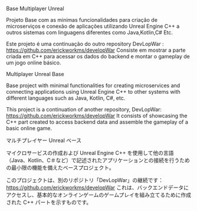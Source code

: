 Base Multiplayer Unreal

Projeto Base com as minimas funcionalidades para criação de microserviços e conexão de aplicações utilizando Unreal Engine C++ a outros sistemas com linguagens diferentes como Java,Kotlin,C# Etc.

Este projeto é uma continuação do outro repository DevLopWar : https://github.com/erickworkms/developWar
Consiste em mostrar a parte criada em C++ para acessar os dados do backend e montar o gameplay de um jogo online básico.


Multiplayer Unreal Base

Base project with minimal functionalities for creating microservices and connecting applications using Unreal Engine C++ to other systems with different languages such as Java, Kotlin, C#, etc.

This project is a continuation of another repository, DevLopWar: https://github.com/erickworkms/developWar It consists of showcasing the C++ part created to access backend data and assemble the gameplay of a basic online game.

マルチプレイヤー Unreal ベース

マイクロサービスの作成および Unreal Engine C++ を使用して他の言語（Java、Kotlin、C＃など）で記述されたアプリケーションとの接続を行うための最小限の機能を備えたベースプロジェクト。

このプロジェクトは、別のリポジトリ「DevLopWar」の継続です：https://github.com/erickworkms/developWar これは、バックエンドデータにアクセスし、基本的なオンラインゲームのゲームプレイを組み立てるために作成された C++ パートを示すものです。

